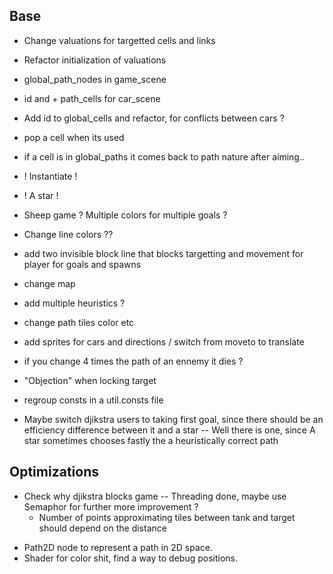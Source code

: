 ## Base
+ Change valuations for targetted cells and links
- Refactor initialization of valuations
+ global_path_nodes in game_scene
+ id and + path_cells for car_scene
+ Add id to global_cells and refactor, for conflicts between cars ?
+ pop a cell when its used
+ if a cell is in global_paths it comes back to path nature after aiming..

+ ! Instantiate !
+ ! A star !
- Sheep game ? Multiple colors for multiple goals ?
- Change line colors ??
- add two invisible block line that blocks targetting and movement for player for goals and spawns
- change map

- add multiple heuristics ?
- change path tiles color etc
- add sprites for cars and directions / switch from moveto to translate
- if you change 4 times the path of an ennemy it dies ?
- "Objection" when locking target

- regroup consts in a util.consts file

- Maybe switch djikstra users to taking first goal, since there should be an efficiency difference between it and a star
    -- Well there is one, since A star sometimes chooses fastly the a heuristically correct path


## Optimizations
+ Check why djikstra blocks game -- Threading done, maybe use Semaphor for further more improvement ?
    - Number of points approximating tiles between tank and target should depend on the distance
- Path2D node to represent a path in 2D space.
- Shader for color shit, find a way to debug positions.

